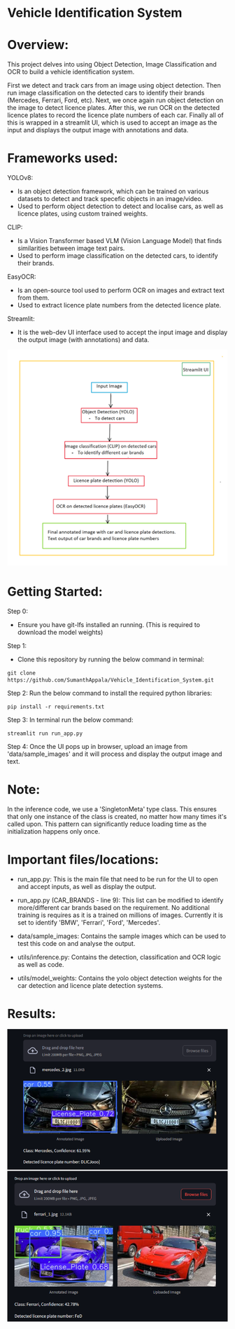 # Vehicle Identification System

# Overview:
This project delves into using Object Detection, Image Classification and OCR to build a vehicle identification system. 

First we detect and track cars from an image using object detection. Then run image classification on the detected cars to identify their brands (Mercedes, Ferrari, Ford, etc). Next, we once again run object detection on the image to detect licence plates. After this, we run OCR on the detected licence plates to record the licence plate numbers of each car. Finally all of this is wrapped in a streamlit UI, which is used to accept an image as the input and displays the output image with annotations and data.

# Frameworks used:
YOLOv8: 
- Is an object detection framework, which can be trained on various datasets to detect and track specefic objects in an image/video. 
- Used to perform object detection to detect and localise cars, as well as licence plates, using custom trained weights.

CLIP: 
- Is a Vision Transformer based VLM (Vision Language Model) that finds similarities between image text pairs. 
- Used to perform image classification on the detected cars, to identify their brands.

EasyOCR: 
- Is an open-source tool used to perform OCR on images and extract text from them. 
- Used to extract licence plate numbers from the detected licence plate.

Streamlit:
- It is the web-dev UI interface used to accept the input image and display the output image (with annotations) and data.

![alt text](process_schematic.png)

# Getting Started:

Step 0:
- Ensure you have git-lfs installed an running. (This is required to download the model weights)

Step 1:
- Clone this repository by running the below command in terminal:
```shell
git clone https://github.com/SumanthAppala/Vehicle_Identification_System.git
```
Step 2:
Run the below command to install the required python libraries:
```shell
pip install -r requirements.txt
```
Step 3:
In terminal run the below command:
```shell
streamlit run run_app.py
```
Step 4:
Once the UI pops up in browser, upload an image from 'data/sample_images' and it will process and display the output image and text.

# Note:
In the inference code, we use a 'SingletonMeta' type class. This ensures that only one instance of the class is created, no matter how many times it's called upon. This pattern can significantly reduce loading time as the initialization happens only once.

# Important files/locations:

- run_app.py: This is the main file that need to be run for the UI to open and accept inputs, as well as display the output.

- run_app.py (CAR_BRANDS - line 9): This list can be modified to identify more/different car brands based on the requirement. No additional training is requires as it is a trained on millions of images. Currently it is set to identify 'BMW', 'Ferrari', 'Ford', 'Mercedes'.

- data/sample_images: Contains the sample images which can be used to test this code on and analyse the output.

- utils/inference.py: Contains the detection, classification and OCR logic as well as code.

- utils/model_weights: Contains the yolo object detection weights for the car detection and licence plate detection systems.

# Results:
![alt text](Result1.png)
![alt text](Result2.png)







